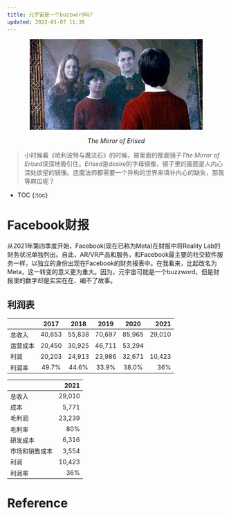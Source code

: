 ```yaml
---
title: 元宇宙是一个buzzword吗?
updated: 2022-01-07 11:38
---
```


<p align="center">
<img src="/images/mirror_of_erised.jpeg" alt="mirror_of_erised" width="400"/>
</p>
<p align="center">
<span class="footer"> <i> The Mirror of Erised </i></span>
</p>


> 小时候看《哈利波特与魔法石》的时候，被里面的那面镜子*The Mirror of Erised*深深地吸引住。*Erised*是*desire*的字母镜像，镜子里的画面是人内心深处欲望的镜像。连魔法师都需要一个异构的世界来填补内心的缺失，那我等麻瓜呢？


* TOC
{:toc}






# Facebook财报

从2021年第四季度开始，Facebook(现在已称为Meta)在财报中将Reality Lab的财务状况单独列出。自此，AR/VR产品和服务，和Facebook最主要的社交软件服务一样，以独立的身份出现在Facebook的财务报表中。在我看来，比起改名为Meta，这一转变的意义更为重大。因为，元宇宙可能是一个buzzword，但是财报里的数字却是实实在在、编不了故事。

## 利润表

|     | 2017 | 2018 | 2019 | 2020 | 2021 |
|:------ |:------:|:------:|:------:|:------:|-----:|
| 总收入  |40,653 |55,838 | 70,697 |85,965 |29,010  |
|运营成本|20,450  |30,925|46,711|53,294| |
| 利润  | 20,203|24,913|23,986|32,671|10,423  |
| 利润率  | 49.7%|44.6%|33.9%|38.0%|36%  |


|         |   2021   |
|:------ |-----:|
| 总收入  | 29,010  |
| 成本  | 5,771 |
| 毛利润  | 23,239 | 
| 毛利率  | 80% | 
| 研发成本 | 6,316 | 
| 市场和销售成本 | 3,554 | 
| 利润  | 10,423  |
| 利润率  | 36%  |




# Reference

